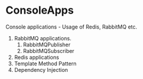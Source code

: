 # ConsoleApps
Console applications - Usage of Redis, RabbitMQ etc.


1) RabbitMQ applications.
    1) RabbitMQPublisher
    2) RabbitMQSubscriber 
2) Redis applications
3) Template Method Pattern
4) Dependency Injection
